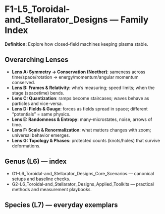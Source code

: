 # F1-L5_Toroidal-and_Stellarator_Designs — Family Index
**Definition:** Explore how closed-field machines keeping plasma stable.

## Overarching Lenses

- **Lens A: Symmetry -> Conservation (Noether)**: sameness across time/space/rotation → energy/momentum/angular momentum conserved.
- **Lens B: Frames & Relativity**: who’s measuring; speed limits; when the stage (spacetime) bends.
- **Lens C: Quantization**: ramps become staircases; waves behave as particles and vice-versa.
- **Lens D: Fields & Gauge**: forces as fields spread in space; different “potentials” = same physics.
- **Lens E: Randomness & Entropy**: many-microstates, noise, arrows of time.
- **Lens F: Scale & Renormalization**: what matters changes with zoom; universal behavior emerges.
- **Lens G: Topology & Phases**: protected counts (knots/holes) that survive deformations.

## Genus (L6) — index
- G1-L6_Toroidal-and_Stellarator_Designs_Core_Scenarios — canonical setups and baseline checks.
- G2-L6_Toroidal-and_Stellarator_Designs_Applied_Toolkits — practical methods and measurement playbooks.

## Species (L7) — everyday exemplars
